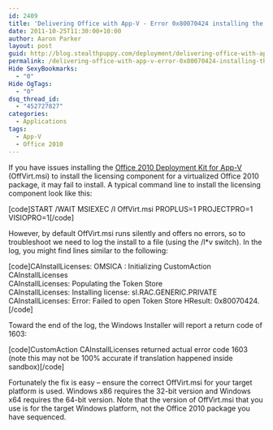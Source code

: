 ```yaml
---
id: 2409
title: 'Delivering Office with App-V - Error 0x80070424 installing the Office 2010 Deployment Kit'
date: 2011-10-25T11:30:00+10:00
author: Aaron Parker
layout: post
guid: http://blog.stealthpuppy.com/deployment/delivering-office-with-app-v-error-0x80070424-installing-the-office-2010-deployment-kit/
permalink: /delivering-office-with-app-v-error-0x80070424-installing-the-office-2010-deployment-kit/
Hide SexyBookmarks:
  - "0"
Hide OgTags:
  - "0"
dsq_thread_id:
  - "452727827"
categories:
  - Applications
tags:
  - App-V
  - Office 2010
---
```

If you have issues installing the [Office 2010 Deployment Kit for App-V](http://www.microsoft.com/download/en/details.aspx?id=10386) (OffVirt.msi) to install the licensing component for a virtualized Office 2010 package, it may fail to install. A typical command line to install the licensing component look like this:

[code]START /WAIT MSIEXEC /I OffVirt.msi PROPLUS=1 PROJECTPRO=1 VISIOPRO=1[/code]

However, by default OffVirt.msi runs silently and offers no errors, so to troubleshoot we need to log the install to a file (using the /l*v switch). In the log, you might find lines similar to the following:

[code]CAInstallLicenses: OMSICA : Initializing CustomAction CAInstallLicenses  
CAInstallLicenses: Populating the Token Store  
CAInstallLicenses: Installing license: sl.RAC.GENERIC.PRIVATE  
CAInstallLicenses: Error: Failed to open Token Store HResult: 0x80070424.[/code]

Toward the end of the log, the Windows Installer will report a return code of 1603:

[code]CustomAction CAInstallLicenses returned actual error code 1603 (note this may not be 100% accurate if translation happened inside sandbox)[/code]

Fortunately the fix is easy – ensure the correct OffVirt.msi for your target platform is used. Windows x86 requires the 32-bit version and Windows x64 requires the 64-bit version. Note that the version of OffVirt.msi that you use is for the target Windows platform, not the Office 2010 package you have sequenced.